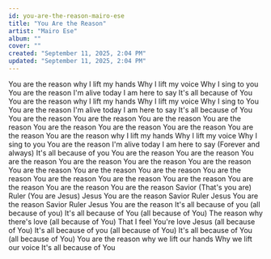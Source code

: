 ```yaml
---
id: you-are-the-reason-mairo-ese
title: "You Are the Reason"
artist: "Mairo Ese"
album: ""
cover: ""
created: "September 11, 2025, 2:04 PM"
updated: "September 11, 2025, 2:04 PM"
---
```


You are the reason why I lift my hands
Why I lift my voice
Why I sing to you
You are the reason I'm alive today
I am here to say
It's all because of You
You are the reason why I lift my hands
Why I lift my voice
Why I sing to You
You are the reason I'm alive today
I am here to say
It's all because of You
You are the reason
You are the reason
You are the reason
You are the reason
You are the reason
You are the reason
You are the reason
You are the reason
You are the reason why I lift my hands
Why I lift my voice
Why I sing to you
You are the reason I'm alive today
I am here to say (Forever and always) It's all because of you
You are the reason
You are the reason
You are the reason
You are the reason
You are the reason
You are the reason
You are the reason
You are the reason
You are the reason
You are the reason
You are the reason
You are the reason
You are the reason
You are the reason
You are the reason
You are the reason
Savior (That's you are)
Ruler (You are Jesus)
Jesus
You are the reason
Savior
Ruler
Jesus
You are the reason
Savior
Ruler
Jesus
You are the reason
It's all because of you (all because of you)
It's all because of You (all because of You)
The reason why there's love (all because of You)
That I feel You're love Jesus (all because of You)
It's all because of you (all because of You)
It's all because of You (all because of You)
You are the reason why we lift our hands
Why we lift our voice
It's all because of You